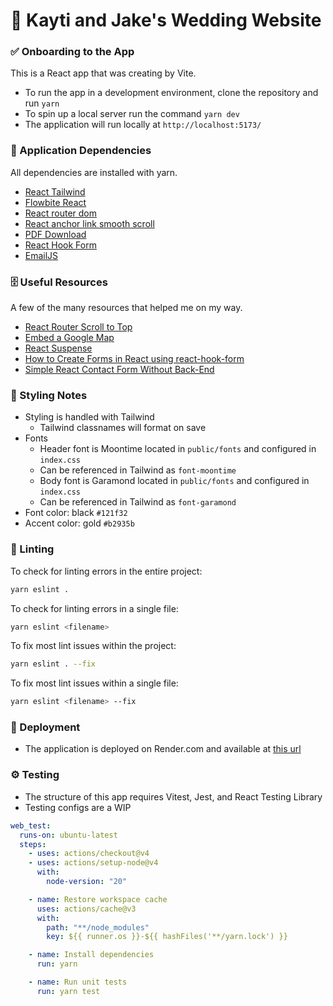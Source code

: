 # 🥂 Kayti and Jake's Wedding Website

### ✅ Onboarding to the App

This is a React app that was creating by Vite.

- To run the app in a development environment, clone the repository and run `yarn`
- To spin up a local server run the command `yarn dev`
- The application will run locally at `http://localhost:5173/`

### 🤝 Application Dependencies

All dependencies are installed with yarn.

- [React Tailwind](https://tailwindcss.com/docs/guides/create-react-app)
- [Flowbite React](https://www.flowbite-react.com/)
- [React router dom](https://reactrouter.com/en/main)
- [React anchor link smooth scroll](https://classic.yarnpkg.com/en/package/react-anchor-link-smooth-scroll)
- [PDF Download](https://classic.yarnpkg.com/en/package/jspdf-html2canvas)
- [React Hook Form](https://react-hook-form.com/get-started)
- [EmailJS](https://www.emailjs.com/)

### 🗄️ Useful Resources

A few of the many resources that helped me on my way.

- [React Router Scroll to Top](https://v5.reactrouter.com/web/guides/scroll-restoration)
- [Embed a Google Map](https://www.youtube.com/watch?v=2NNA2kHcAHg)
- [React Suspense](https://blog.logrocket.com/async-rendering-react-suspense-hooks-other-methods/)
- [How to Create Forms in React using react-hook-form](https://www.freecodecamp.org/news/how-to-create-forms-in-react-using-react-hook-form/)
- [Simple React Contact Form Without Back-End](https://medium.com/weekly-webtips/simple-react-contact-form-without-back-end-9fa06eff52d9)

### 💄 Styling Notes

- Styling is handled with Tailwind
  - Tailwind classnames will format on save
- Fonts
  - Header font is Moontime located in `public/fonts` and configured in `index.css`
  - Can be referenced in Tailwind as `font-moontime`
  - Body font is Garamond located in `public/fonts` and configured in `index.css`
  - Can be referenced in Tailwind as `font-garamond`
- Font color: black `#121f32`
- Accent color: gold `#b2935b`

### 🫧 Linting

To check for linting errors in the entire project:

```bash
yarn eslint .
```

To check for linting errors in a single file:

```bash
yarn eslint <filename>
```

To fix most lint issues within the project:

```bash
yarn eslint . --fix
```

To fix most lint issues within a single file:

```bash
yarn eslint <filename> --fix
```

### 🚀 Deployment

- The application is deployed on Render.com and available at [this url](https://kj-party-time.com/)

### ⚙️ Testing

- The structure of this app requires Vitest, Jest, and React Testing Library
- Testing configs are a WIP

```yml
web_test:
  runs-on: ubuntu-latest
  steps:
    - uses: actions/checkout@v4
    - uses: actions/setup-node@v4
      with:
        node-version: "20"

    - name: Restore workspace cache
      uses: actions/cache@v3
      with:
        path: "**/node_modules"
        key: ${{ runner.os }}-${{ hashFiles('**/yarn.lock') }}

    - name: Install dependencies
      run: yarn

    - name: Run unit tests
      run: yarn test
```
